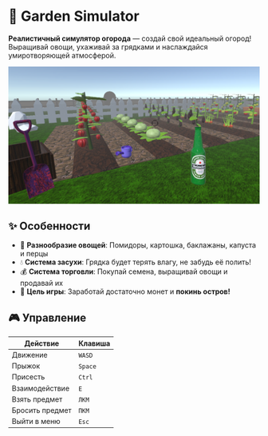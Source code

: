 # 🌱 Garden Simulator

**Реалистичный симулятор огорода** — создай свой идеальный огород! Выращивай овощи, ухаживай за грядками и наслаждайся умиротворяющей атмосферой.

![Garden Screenshot](https://github.com/yan3znayu/Garden-Simulator/blob/main/Assets/Sprites/background.png) 

## ✨ Особенности

- 🍅 **Разнообразие овощей**: Помидоры, картошка, баклажаны, капуста и перцы 
- 💧 **Система засухи**: Грядка будет терять влагу, не забудь её полить!
- 💰 **Система торговли**: Покупай семена, выращивай овощи и продавай их
- 🚀 **Цель игры**: Заработай достаточно монет и **покинь остров!**

## 🎮 Управление

| Действие | Клавиша |
|----------|---------|
| Движение | `WASD` |
| Прыжок | `Space` |
| Присесть | `Ctrl` |
| Взаимодействие | `E` |
| Взять предмет | `ЛКМ` |
| Бросить предмет | `ПКМ` |
| Выйти в меню | `Esc` |
